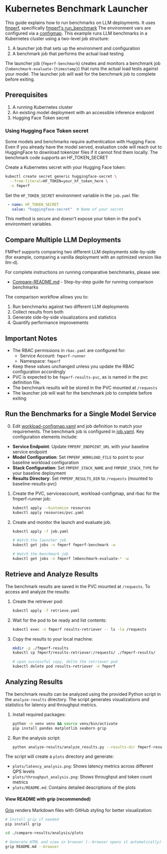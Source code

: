 # Kubernetes Benchmark Launcher

This guide explains how to run benchmarks on LLM deployments.
It uses [fmperf](https://github.com/fmperf-project/fmperf), specifically [fmperf's run_benchmark](https://github.com/fmperf-project/fmperf/blob/main/fmperf/utils/Benchmarking.py#L48)
The environment vars are configured via a [configmap](./resources/workload-configmap.yaml).
This example runs LLM benchmarks in a Kubernetes cluster using a two-level job structure:

1. A launcher job that sets up the environment and configuration
2. A benchmark job that performs the actual load testing

The launcher job (`fmperf-benchmark`) creates and monitors a benchmark job (`lmbenchmark-evaluate-{timestamp}`) that runs the actual load tests against your model. The launcher job will wait for the benchmark job to complete before exiting.

## Prerequisites

1. A running Kubernetes cluster
2. An existing model deployment with an accessible inference endpoint
3. Hugging Face Token secret

### Using Hugging Face Token secret

Some models and benchmarks require authentication with Hugging Face. Even if you already have the model served,
evaluation code will reach out to HuggingFace to download tokenizer files if it cannot find them locally.
The benchmark code supports an HF_TOKEN_SECRET

Create a Kubernetes secret with your Hugging Face token:
   ```bash
   kubectl create secret generic huggingface-secret \
     --from-literal=HF_TOKEN=your_hf_token_here \
     -n fmperf
   ```

Set the `HF_TOKEN_SECRET` environment variable in the `job.yaml` file:
   ```yaml
    - name: HF_TOKEN_SECRET
      value: "huggingface-secret"  # Name of your secret
   ```

This method is secure and doesn't expose your token in the pod's environment variables.

## Compare Multiple LLM Deployments

FMPerf supports comparing two different LLM deployments side-by-side
(for example, comparing a vanilla deployment with an optimized version like llm-d).

For complete instructions on running comparative benchmarks, please see:
- [Compare-README.md](Compare-README.md) - Step-by-step guide for running comparison benchmarks

The comparison workflow allows you to:
1. Run benchmarks against two different LLM deployments
2. Collect results from both
3. Generate side-by-side visualizations and statistics
4. Quantify performance improvements

## Important Notes

- The RBAC permissions in `rbac.yaml` are configured for:
  - Service Account: `fmperf-runner`
  - Namespace: `fmperf`
- Keep these values unchanged unless you update the RBAC configuration accordingly
- PVC is expected to be `fmperf-results-pvc`, as is named in the pvc definition file.
- The benchmark results will be stored in the PVC mounted at `/requests`
- The launcher job will wait for the benchmark job to complete before exiting

## Run the Benchmarks for a Single Model Service

0. Edit [workload-configmap.yaml](./resources/workload-configmap.yaml) and job definition to match your requirements. The benchmark job is configured in [job.yaml](./job.yaml). Key configuration elements include:

- **Service Endpoint**: Update `FMPERF_ENDPOINT_URL` with your baseline service endpoint
- **Model Configuration**: Set `FMPERF_WORKLOAD_FILE` to point to your baseline workload configuration
- **Stack Configuration**: Set `FMPERF_STACK_NAME` and `FMPERF_STACK_TYPE` for your baseline deployment
- **Results Directory**: Set `FMPERF_RESULTS_DIR` to `/requests` (mounted to baseline-results-pvc)

1. Create the PVC, serviceaccount, workload-configmap, and rbac for the fmperf-runner job:

   ```bash
   kubectl apply --kustomize resources
   kubectl apply resources/pvc.yaml
   ```
2. Create and monitor the launch and evaluate job.

   ```bash
   kubectl apply -f job.yaml

   # Watch the launcher job
   kubectl get jobs -n fmperf fmperf-benchmark -w
   
   # Watch the benchmark job
   kubectl get jobs -n fmperf lmbenchmark-evaluate-* -w
   ```

## Retrieve and Analyze Results

The benchmark results are saved in the PVC mounted at `/requests`. To access and analyze the results:

1. Create the retriever pod:
   ```bash
   kubectl apply -f retrieve.yaml
   ```

2. Wait for the pod to be ready and list contents:
   ```bash
   kubectl exec -n fmperf results-retriever -- ls -la /requests
   ```

3. Copy the results to your local machine:
   ```bash
   mkdir -p ./fmperf-results
   kubectl cp fmperf/results-retriever:/requests/ ./fmperf-results/

   # upon successful copy, delte the retriever pod
   kubectl delete pod results-retriever -n fmperf
   ```

## Analyzing Results

The benchmark results can be analyzed using the provided Python script in the `analyze-results` directory. The script generates visualizations and statistics for latency and throughput metrics.

1. Install required packages:
   ```bash
   python -m venv venv && source venv/bin/activate
   pip install pandas matplotlib seaborn grip
   ```

2. Run the analysis script:
   ```bash
   python analyze-results/analyze_results.py --results-dir fmperf-results
   ```

The script will create a `plots` directory and generate:
- `plots/latency_analysis.png`: Shows latency metrics across different QPS levels
- `plots/throughput_analysis.png`: Shows throughput and token count metrics
- `plots/README.md`: Contains detailed descriptions of the plots

#### View README with grip (recommended)

[Grip](https://github.com/joeyespo/grip) renders Markdown files with GitHub styling for better visualization:

```bash
# Install grip if needed
pip install grip

cd ./compare-results/analysis/plots

# Generate HTML and view in browser (--browser opens it automatically)
grip README.md --browser
```
